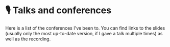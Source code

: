 # 🎙️ Talks and conferences

Here is a list of the conferences I've been to. You can find links to the slides (usually only the most up-to-date version, if I gave a talk multiple times) as well as the recording.

